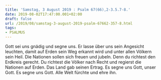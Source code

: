 ```yaml
---
title: 'Samstag, 3 August 2019 : Psalm 67(66),2-3.5.7-8.'
date: 2019-08-02T17:47:00.001+02:00
draft: false
url: /2019/08/samstag-3-august-2019-psalm-67662-357-8.html
tags: 
- PSALMUS
---
```


Gott sei uns gnädig und segne uns. Er lasse über uns sein Angesicht leuchten, damit auf Erden sein Weg erkannt wird und unter allen Völkern sein Heil. Die Nationen sollen sich freuen und jubeln. Denn du richtest den Erdkreis gerecht. Du richtest die Völker nach Recht und regierst die Nationen auf Erden. Das Land gab seinen Ertrag. Es segne uns Gott, unser Gott. Es segne uns Gott. Alle Welt fürchte und ehre ihn.